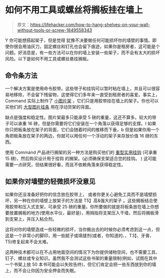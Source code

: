 # 如何不用工具或螺丝将搁板挂在墙上

> 原文：<https://lifehacker.com/how-to-hang-shelves-on-your-wall-without-tools-or-screw-1849558343>

Y 你可能想搭起架子，但是觉得 犹豫不决要做任何可能损坏你的墙壁的事情。即使你很会用油灰刀，固定螺丝和钉孔也会留下痕迹，如果你是租房者，这可能是个问题。好消息是，有一些方法可以在你的墙上安装一些架子，而不会有太大的损坏风险。以下是如何不用工具或螺丝悬挂搁板。



## 命令条方法

一个解决方案是使用命令胶带。这些带子和挂钩可以暂时粘在墙上，并且可以很容易地移除，不会留下残留物，这使得它们多年来一直受到租房者的喜爱。事实上，Command 实际上制作了 [小图片架](https://www.target.com/p/command-picture-ledge-with-10-mounting-strips-cream/-/A-52630376) ，它们只是用胶带挂在墙上的架子。你也可以买他们的 [大型图片挂条](https://amzn.to/3DCbGna) 用在浮动货架的背面。

缺点是强度和稳定性。图片架最多只能承受 5 磅的重量，这还不算多。较大的带子可以承重 16 磅，但是你需要将它们安装在一个角落以获得足够的支撑。I 如果你只把板条放在架子的背面，它们会随着时间的推移而下垂，b 但是如果你用一个角把板条放在架子的两边，你就可以用任何一个浮动的架子来存放价值 16 磅的东西。

使用 Command 产品进行搁架的另一种方法是购买他们的 [重型实用挂钩](https://www.command.com/3M/en_US/command/products/?N=5924736+3291751912+3294529207&rt=rud) (可承重 15 磅)，然后购买设计用于挂钩 的搁架。(必须确保支架适合您的挂钩。 ) 这可能需要一点研究，但结果很好看，而且不依赖角落来获得稳定性。

## 如果你对墙壁的轻微损坏没意见

如果你还没准备好把你的信念放在胶带上， 或者你更关心避免工具而不是墙壁损坏，另一种在你的墙壁上放架子的方法是 T5】高&强大的架子 。这些搁板结合使用胶带和压入式支架，可承受 25 磅的重量。你所要做的就是将板条放在墙上你想要放置搁板的地方(使用水平仪，最好是)，用拇指将支架压入干墙，然后将搁板滑到支架上，并压入粘合剂。

这将对你的墙壁造成一些轻微的损坏，当你搬出去的时候你必须考虑到这一点，但这是一个非常小的脚印，用一些腻子或填缝剂(或者，你知道的、、T3】、牙膏、T5)修复起来不会太难。

这两种技术都可以在不占用地面空间的情况下为你提供储物空间，也不需要工具、钉子、螺丝或专业知识。虽然我不会测试这些书架的重量限制(例如，试图在其中一个书架上放 50 本书可能会以失败告终)，但它们肯定会把一些东西放到你的墙上，而不会让你因为安全押金而失眠。